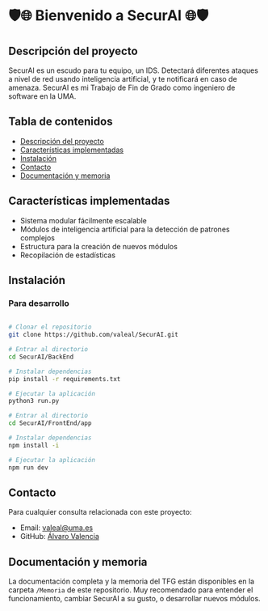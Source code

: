 # 🛡️🌐 Bienvenido a SecurAI 🌐🛡️

## Descripción del proyecto
SecurAI es un escudo para tu equipo, un IDS. Detectará diferentes ataques a nivel de red usando inteligencia artificial, y te notificará en caso de amenaza. SecurAI es mi Trabajo de Fin de Grado como ingeniero de software en la UMA.

## Tabla de contenidos
- [Descripción del proyecto](#descripción-del-proyecto)
- [Características implementadas](#características-implementadas)
- [Instalación](#instalación)
- [Contacto](#contacto)
- [Documentación y memoria](#documentación-y-memoria)

## Características implementadas
- Sistema modular fácilmente escalable
- Módulos de inteligencia artificial para la detección de patrones complejos
- Estructura para la creación de nuevos módulos
- Recopilación de estadísticas

## Instalación

### Para desarrollo
```bash

# Clonar el repositorio
git clone https://github.com/valeal/SecurAI.git

# Entrar al directorio
cd SecurAI/BackEnd

# Instalar dependencias
pip install -r requirements.txt

# Ejecutar la aplicación
python3 run.py

# Entrar al directorio
cd SecurAI/FrontEnd/app

# Instalar dependencias
npm install -i

# Ejecutar la aplicación
npm run dev
```

## Contacto
Para cualquier consulta relacionada con este proyecto:
- Email: valeal@uma.es
- GitHub: [Álvaro Valencia](https://github.com/valeal)

## Documentación y memoria
La documentación completa y la memoria del TFG están disponibles en la carpeta `/Memoria` de este repositorio. Muy recomendado para entender el funcionamiento, cambiar SecurAI a su gusto, o desarrollar nuevos módulos.